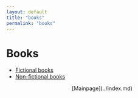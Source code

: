 ```yaml
---
layout: default
title: "books"
permalink: "books"
---
```


# Books

 - [Fictional books](books/fictional)
 - [Non-fictional books](books/non-fictional)

 <div style="text-align: center;" markdown="1"> [Mainpage](../index.md) 
</div>  